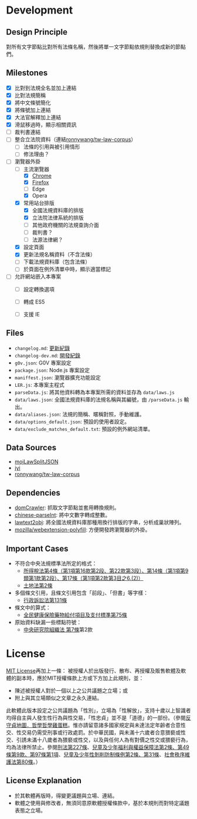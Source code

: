 # Development

## Design Principle

對所有文字節點比對所有法條名稱，然後將單一文字節點依規則替換成新的節點們。


## Milestones

- [x] 比對到法規全名並加上連結
- [x] 比對法規簡稱
- [x] 將中文條號簡化
- [x] 將條號加上連結
- [x] 大法官解釋加上連結
- [x] 滑鼠移過時，顯示相關資訊
- [ ] 裁判書連結
- [ ] 整合立法院資料（連結[ronnywang/tw-law-corpus](https://github.com/ronnywang/tw-law-corpus)）
  - [ ] 法條的引用與被引用情形
  - [ ] 修法理由？
- [ ] 瀏覽器外掛
  - [ ] 主流瀏覽器
    - [x] [Chrome](https://chrome.google.com/webstore/detail/iedodmlnmhobigohbkalkkjlbmdkjalj)
    - [x] [Firefox](https://addons.mozilla.org/zh-TW/firefox/addon/laweasyread/)
    - [ ] Edge
    - [x] Opera
  - [x] 常用站台排版
    - [x] 全國法規資料庫的排版
    - [x] 立法院法律系統的排版
    - [ ] 其他政府機關的法規查詢介面
    - [ ] 裁判書？
    - [ ] 法源法律網？
  - [x] 設定頁面
  - [x] 更新法規名稱資料（不含法條）
  - [ ] 下載法規資料庫（包含法條）
  - [ ] 於頁面在例外清單中時，顯示適當標記
- [ ] 允許網站嵌入本專案
  - [ ] 設定轉換選項
  - [ ] 轉成 ES5
  - [ ] 支援 IE


## Files

* `changelog.md`: [更新紀錄](changelog.md)
* `changelog-dev.md`: [開發紀錄](changelog-dev.md)
* `g0v.json`: G0V 專案設定
* `package.json`: Node.js 專案設定
* `maniffest.json`: 瀏覽器擴充功能設定
* `LER.js`: 本專案主程式
* `parseData.js`: 將其他資料轉為本專案所需的資料並存為 `data/laws.js`
* `data/laws.json`: 全國法規資料庫的法規名稱與其編號，由 `/parseData.js` 輸出。
* `data/aliases.json`: 法規的簡稱、暱稱對照，手動維護。
* `data/options_default.json`: 預設的使用者設定。
* `data/exclude_matches_default.txt`: 預設的例外網站清單。


## Data Sources

* [mojLawSplitJSON](https://github.com/kong0107/mojLawSplitJSON)
* [jyi](https://github.com/kong0107/jyi)
* [ronnywang/tw-law-corpus](https://github.com/ronnywang/tw-law-corpus/)


## Dependencies

* [domCrawler](https://github.com/kong0107/domCrawler): 抓取文字節點並套用轉換規則。
* [chinese-parseInt](https://github.com/kong0107/chinese-parseint/): 將中文數字轉成整數。
* [lawtext2obj](https://github.com/kong0107/lawtext2obj/): 將全國法規資料庫那種用換行排版的字串，分析成巢狀陣列。
* [mozilla/webextension-polyfill](https://github.com/mozilla/webextension-polyfill): 方便開發跨瀏覽器的外掛。


## Important Cases

* 不符合中央法規標準法所定的格式：
  * [所得稅法第4條（第1項第16款第2段、第22款第3段）、第14條（第1項第9類第1款第2段）、第17條（第1項第2款第3目之6.(2)）](https://law.moj.gov.tw/LawClass/LawSearchNoIf.aspx?PC=G0340003&DF=&SNo=4%2c14%2c17)
  * [土地法第2條](https://law.moj.gov.tw/LawClass/LawSingleIf.aspx?Pcode=D0060001&FLNO=2)
* 多個條文引用，且條文引用包含「前段」、「但書」等字樣：
  * [行政訴訟法第131條](https://law.moj.gov.tw/LawClass/LawSingle.aspx?Pcode=A0030154&FLNO=131)
* 條文中的算式：
  * [全民健康保險藥物給付項目及支付標準第75條](https://law.moj.gov.tw/LawClass/LawSingleIf.aspx?Pcode=L0060035&FLNO=75)
* 原始資料缺漏一些標點符號：
  * [中央研究院組織法 第7條](https://law.moj.gov.tw/LawClass/LawSingle.aspx?Pcode=A0010016&FLNO=7)第2款


# License

[MIT License](http://en.wikipedia.org/wiki/MIT_License)再加上一條：
被授權人於出版發行、散布、再授權及販售軟體及軟體的副本時，應於MIT授權條款上方或下方加上此規則，並：
* 陳述被授權人對於一個以上之公共議題之立場；或
* 附上與其立場類似之文章之永久連結。

此軟體此版本設定之公共議題為「性別」，立場為「性解放」，支持十歲以上智識者均得自主與人發生性行為與性交易，「性忠貞」並不是「道德」的一部份。（參閱[反守貞地圖．哲學哲學雞蛋糕](http://phiphicake.blogspot.tw/2013/06/blog-post_4.html)。惟亦請留意諸多國家規定與未達法定年齡者合意性交、性交易仍需受刑事或行政處罰。於中華民國，與未滿十六歲者合意猥褻或性交、引誘未滿十八歲者為猥褻或性交，以及與任何人為有對價之性交或猥褻行為，均為法律所禁止。參閱[刑法第227條](http://law.moj.gov.tw/LawClass/LawSingle.aspx?Pcode=C0000001&FLNO=227)、[兒童及少年福利與權益保障法第2條、第49條第9款、第97條第1項](http://law.moj.gov.tw/LawClass/LawSearchNo.aspx?PC=D0050001&SNo=2,49,97)、[兒童及少年性剝削防制條例第2條、第31條](http://law.moj.gov.tw/LawClass/LawSearchNo.aspx?PC=D0050023&SNo=2,31)、[社會秩序維護法第80條](http://law.moj.gov.tw/LawClass/LawSingle.aspx?Pcode=D0080067&FLNO=80)。）


## License Explanation

* 於其軟體再版時，得變更議題與立場、連結。
* 軟體之使用與修改者，無須同意原軟體授權條款中，基於本規則而對特定議題表態之立場。

